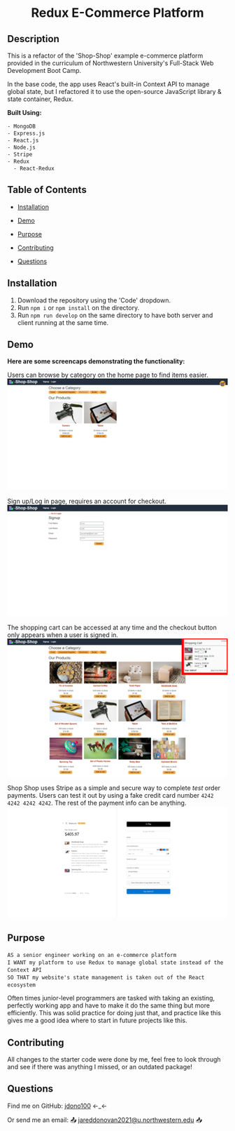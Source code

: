 <h1 align="center">Redux E-Commerce Platform</h1>


## Description

  This is a refactor of the 'Shop-Shop' example e-commerce platform provided in the curriculum of Northwestern University's Full-Stack Web Development Boot Camp.

  In the base code, the app uses React's built-in Context API to manage global state, but I refactored it to use the open-source JavaScript library & state container, Redux.

  **Built Using:**
  
    - MongoDB
    - Express.js
    - React.js
    - Node.js
    - Stripe
    - Redux
      - React-Redux


## Table of Contents

  * [Installation](#installation)

  * [Demo](#demo)

  * [Purpose](#purpose)

  * [Contributing](#contributing)

  * [Questions](#questions)


## Installation

  1. Download the repository using the 'Code' dropdown.
  2. Run `npm i` or `npm install` on the directory.
  3. Run `npm run develop` on the same directory to have both server and client running at the same time.


## Demo

  **Here are some screencaps demonstrating the functionality:**

  Users can browse by category on the home page to find items easier.
  ![Shop-Shop sort by categoriy](assets/shopshop-sc-categories.png)

  Sign up/Log in page, requires an account for checkout.
  ![Shop-Shop signup page](assets/shopshop-sc-signup.png)

  The shopping cart can be accessed at any time and the checkout button only appears when a user is signed in.
  ![Shop-Shop shopping cart](assets/shopshop-sc-cart.png)

  Shop Shop uses Stripe as a simple and secure way to complete *test* order payments. Users can test it out by using a fake credit card number `4242 4242 4242 4242`. The rest of the payment info can be anything.
  ![Shop-shop stripe payments](assets/shopshop-sc-stripe.png)


## Purpose

  `AS a senior engineer working on an e-commerce platform`<br/>
  `I WANT my platform to use Redux to manage global state instead of the Context API`<br/>
  `SO THAT my website's state management is taken out of the React ecosystem`


  Often times junior-level programmers are tasked with taking an existing, perfectly working app and have to make it do the same thing but more efficiently. This was solid practice for doing just that, and practice like this gives me a good idea where to start in future projects like this.


## Contributing
  
  All changes to the starter code were done by me, feel free to look through and see if there was anything I missed, or an outdated package!


## Questions

  Find me on GitHub: [jdono100](https://github.com/jdono100) ←_←

  Or send me an email: 📤 [jareddonovan2021@u.northwestern.edu](mailto:jareddonovan2021@u.northwestern.edu) 📥
